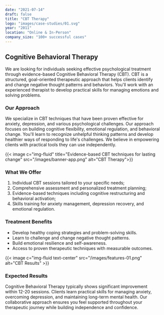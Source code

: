 ```yaml
---
date: "2021-07-14"
draft: false
title: "CBT Therapy"
logo: "images/case-studies/01.svg"
year: "2011"
location: "Online & In-Person"
company_size: "100+ successful cases"
---
```


## Cognitive Behavioral Therapy

We are looking for individuals seeking effective psychological treatment through evidence-based Cognitive Behavioral Therapy (CBT). CBT is a structured, goal-oriented therapeutic approach that helps clients identify and change negative thought patterns and behaviors. You'll work with an experienced therapist to develop practical skills for managing emotions and solving problems.

### Our Approach

We specialize in CBT techniques that have been proven effective for anxiety, depression, and various psychological challenges. Our approach focuses on building cognitive flexibility, emotional regulation, and behavioral change. You'll learn to recognize unhelpful thinking patterns and develop healthier ways of responding to life's challenges. We believe in empowering clients with practical tools they can use independently.

{{< image c="img-fluid" title="Evidence-based CBT techniques for lasting change" src="/images/banner-app.png" alt="CBT Therapy">}}

### What We Offer

1. Individual CBT sessions tailored to your specific needs;
2. Comprehensive assessment and personalized treatment planning;
3. Evidence-based techniques including cognitive restructuring and behavioral activation;
4. Skills training for anxiety management, depression recovery, and emotional regulation.

### Treatment Benefits

- Develop healthy coping strategies and problem-solving skills.
- Learn to challenge and change negative thought patterns.
- Build emotional resilience and self-awareness.
- Access to proven therapeutic techniques with measurable outcomes.

{{< image c="img-fluid text-center" src="/images/features-01.png" alt="CBT Results" >}}

### Expected Results

Cognitive Behavioral Therapy typically shows significant improvement within 12-20 sessions. Clients learn practical skills for managing anxiety, overcoming depression, and maintaining long-term mental health. Our collaborative approach ensures you feel supported throughout your therapeutic journey while building independence and confidence.

